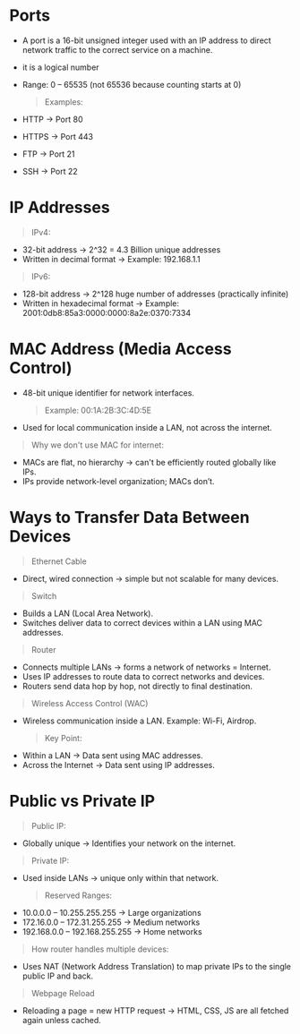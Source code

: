 # Ports

- A port is a 16-bit unsigned integer used with an IP address to direct network traffic to the correct service on a machine.
- it is a logical number
- Range: 0 – 65535 (not 65536 because counting starts at 0)

  > Examples:

- HTTP → Port 80
- HTTPS → Port 443
- FTP → Port 21
- SSH → Port 22

# IP Addresses

> IPv4:

- 32-bit address → 2^32 = 4.3 Billion unique addresses
- Written in decimal format → Example: 192.168.1.1

> IPv6:

- 128-bit address → 2^128 huge number of addresses (practically infinite)
- Written in hexadecimal format → Example: 2001:0db8:85a3:0000:0000:8a2e:0370:7334

# MAC Address (Media Access Control)

- 48-bit unique identifier for network interfaces.
  > Example: 00:1A:2B:3C:4D:5E
- Used for local communication inside a LAN, not across the internet.

> Why we don't use MAC for internet:

- MACs are flat, no hierarchy → can't be efficiently routed globally like IPs.
- IPs provide network-level organization; MACs don’t.

# Ways to Transfer Data Between Devices

> Ethernet Cable

- Direct, wired connection → simple but not scalable for many devices.

> Switch

- Builds a LAN (Local Area Network).
- Switches deliver data to correct devices within a LAN using MAC addresses.

> Router

- Connects multiple LANs → forms a network of networks = Internet.
- Uses IP addresses to route data to correct networks and devices.
- Routers send data hop by hop, not directly to final destination.

> Wireless Access Control (WAC)

- Wireless communication inside a LAN. Example: Wi-Fi, Airdrop.
  > Key Point:
- Within a LAN → Data sent using MAC addresses.
- Across the Internet → Data sent using IP addresses.

# Public vs Private IP

> Public IP:

- Globally unique → Identifies your network on the internet.

> Private IP:

- Used inside LANs → unique only within that network.
  > Reserved Ranges:
- 10.0.0.0 – 10.255.255.255 → Large organizations
- 172.16.0.0 – 172.31.255.255 → Medium networks
- 192.168.0.0 – 192.168.255.255 → Home networks

> How router handles multiple devices:

- Uses NAT (Network Address Translation) to map private IPs to the single public IP and back.

> Webpage Reload

- Reloading a page = new HTTP request → HTML, CSS, JS are all fetched again unless cached.
